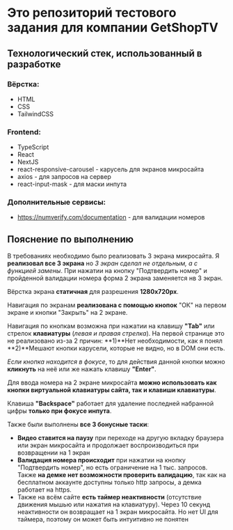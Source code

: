 # Это репозиторий тестового задания для компании GetShopTV

## Технологический стек, использованный в разработке
### Вёрстка:
- HTML
- CSS
- TailwindCSS
### Frontend:
- TypeScript
- React 
- NextJS
- react-responsive-carousel - карусель для экранов микросайта
- axios - для запросов на сервер
- react-input-mask - для маски инпута
### Дополнительные сервисы:
- https://numverify.com/documentation - для валидации номеров

## Пояснение по выполнению

В требованиях необходимо было реализовать 3 экрана микросайта. Я **реализовал все 3 экрана** но *3 экран сделал не отдельным, а с функцией замены*. При нажатии на кнопку "Подтвердить номер" и пройденной валидации номера форма 2 экрана заменяется нв 3 экран.

Вёрстка экрана **статичная** для разрешения **1280x720px**.

Навигация по экранам **реализована с помощью кнопок** "ОК" на первом экране и кнопки "Закрыть" на 2 экране.

Навигация по кнопкам возможна при нажатии на клавишу **"Tab"** или стрелок **клавиатуры** (_левая и правая стрелка_). На первой странице это не реализовано из-за 2 причин: **1)**Нет необходимости, как я понял **2)**Мешают кнопки карусели, которые не видно, но в DOM они есть.

*Если кнопка находится в фокусе*, то для действия данной кнопки можно **кликнуть** на неё или же нажать клавишу **"Enter"**.

Для ввода номера на 2 экране микросайта **можно использовать как кнопки виртуальной клавиатуры сайта, так и клавиши клавиатуры**.

Клавиша **"Backspace"** работает для удаление последней набранной цифры **только при фокусе инпута**.

Также были выполнены **все 3 бонусные таски**:
- **Видео ставится на паузу** при переходе на другую вкладку браузера или экран микросайта и продолжает воспроизводиться при возвращении на 1 экран
- **Валидация номера происходит** при нажатии на кнопку "Подтвердить номер", но есть ограничение на 1 тыс. запросов. Также **на демке нет возможности проверить валидацию**, так как на бесплатном аккаунте доступны только http запросы, а демка работает на https.
- Также на всём сайте **есть таймер неактивности** (отсутствие движения мышью или нажатия на клавиатуру). Через 10 секунд неактивности он возвращает на 1 экран микросайта. Но нет UI для таймера, поэтому он может быть интуитивно не понятен


